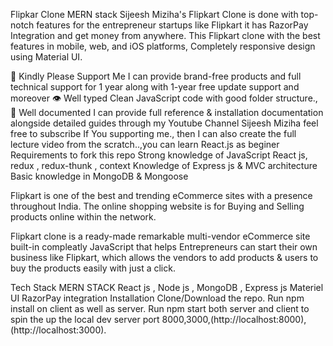 Flipkar Clone MERN stack
Sijeesh Miziha's Flipkart Clone is done with top-notch features for the entrepreneur startups like Flipkart it has RazorPay Integration and get money from anywhere. This Flipkart clone with the best features in mobile, web, and iOS platforms, Completely responsive design using Material UI.

🧪 Kindly Please Support Me
I can provide brand-free products and full technical support for 1 year along with 1-year free update support and moreover
👁 Well typed
Clean JavaScript code with good folder structure.,
📄 Well documented
I can provide full reference & installation documentation alongside detailed guides through my Youtube Channel Sijeesh Miziha feel free to subscribe
If You supporting me., then I can also create the full lecture video from the scratch..,you can learn React.js as beginer
Requirements to fork this repo
Strong knowledge of JavaScript
React js, redux , redux-thunk , context
Knowledge of Express js & MVC architecture
Basic knowledge in MongoDB & Mongoose

Flipkart is one of the best and trending eCommerce sites with a presence throughout India. The online shopping website is for Buying and Selling products online within the network.

 Flipkart clone is a ready-made remarkable multi-vendor eCommerce site built-in compleatly JavaScript that helps Entrepreneurs can start their own business like Flipkart, which allows the vendors to add products & users to buy the products easily with just a click.

Tech Stack
MERN STACK
React js , Node js , MongoDB , Express js
Materiel UI
RazorPay integration
Installation
Clone/Download the repo.
Run npm install on client as well as server.
Run npm start both server and client to spin the up the local dev server port 8000,3000,(http://localhost:8000),(http://localhost:3000).
